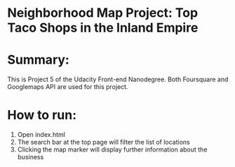 Neighborhood Map Project: Top Taco Shops in the Inland Empire
=============================================================

# Summary:

This is Project 5 of the Udacity Front-end Nanodegree.  Both Foursquare and Googlemaps API are used for this project. 


# How to run:

1. Open index.html
2. The search bar at the top page will filter the list of locations
3. Clicking the map marker will display further information about the business
